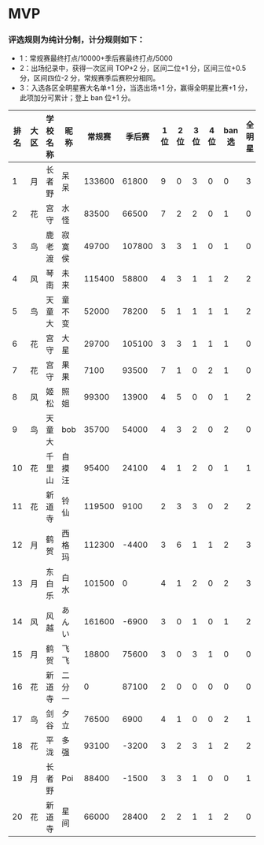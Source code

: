 # MVP

### 评选规则为纯计分制，计分规则如下：
  - 1：常规赛最终打点/10000+季后赛最终打点/5000
  - 2：出场纪录中，获得一次区间 TOP+2 分，区间二位+1 分，区间三位+0.5 分，区间四位-2 分，常规赛季后赛积分相同。
  - 3：入选各区全明星赛大名单+1 分，当选出场+1 分，赢得全明星比赛+1 分，此项加分可累计；登上 ban 位+1 分。
  
|排名	|大区	|学校名称	|昵称	|常规赛|季后赛|1位	|2位	|3位	|4位	|ban选| 全明星|MVP值|
| -- | ---- | ---------- | -------- |----- | ----- | -- | -- | -- | -- | -- | -- |---- |
|	1	|	月	|	长者野	|	呆呆	|	133600	|	61800	|	9	|	0	|	3	|	0	|	0	|	3	|	48.22	|
|	2	|	花	|	宫守	|	水怪	|	83500	|	66500	|	7	|	2	|	2	|	0	|	1	|	0	|	39.65	|
|	3	|	鸟	|	鹿老渡	|	寂寞侯	|	49700	|	107800	|	3	|	3	|	1	|	0	|	1	|	0	|	37.03	|
|	4	|	风	|	琴南	|	未来	|	115400	|	58800	|	4	|	3	|	1	|	1	|	2	|	2	|	36.8	|
|	5	|	鸟	|	天童大	|	童不变	|	52000	|	78200	|	5	|	1	|	1	|	1	|	1	|	2	|	33.34	|
|	6	|	花	|	宫守	|	大星	|	29700	|	105100	|	3	|	3	|	1	|	1	|	1	|	0	|	32.49	|
|	7	|	花	|	宫守	|	果果	|	7100	|	93500	|	7	|	1	|	0	|	2	|	1	|	0	|	31.41	|
|	8	|	风	|	姬松	|	照姐	|	99300	|	13900	|	4	|	5	|	0	|	0	|	1	|	2	|	28.71	|
|	9	|	鸟	|	天童大	|	bob	|	35700	|	54000	|	4	|	3	|	2	|	0	|	2	|	0	|	28.37	|
|	10	|	花	|	千里山	|	自摸汪	|	95400	|	24100	|	4	|	1	|	2	|	0	|	1	|	1	|	26.36	|
|	11	|	花	|	新道寺	|	铃仙	|	119500	|	9100	|	2	|	3	|	3	|	0	|	2	|	2	|	26.27	|
|	12	|	月	|	鹤贺	|	西格玛|	112300	|	-4400	|	3	|	6	|	1	|	1	|	2	|	3	|	25.85	|
|	13	|	月	|	东白乐	|	白水	|	101500	|	0	|	4	|	1	|	2	|	0	|	2	|	3	|	25.15	|
|	14	|	风	|	风越	|	あんい	|	161600	|	-6900	|	3	|	0	|	1	|	0	|	1	|	2	|	24.28	|
|	15	|	月	|	鹤贺	|	飞飞	|	18800	|	75600	|	3	|	0	|	3	|	1	|	0	|	0	|	22.5	|
|	16	|	花	|	新道寺	|	二分一	|	0	|	87100	|	2	|	0	|	0	|	0	|	0	|	0	|	21.42	|
|	17	|	鸟	|	剑谷	|	夕立	|	76500	|	6900	|	4	|	1	|	0	|	0	|	2	|	1	|	21.03	|
|	18	|	花	|	平泷	|	多强	|	93100	|	-3200	|	3	|	2	|	3	|	1	|	2	|	2	|	20.17	|
|	19	|	月	|	长者野	|	Poi	|	88400	|	-1500	|	3	|	3	|	1	|	0	|	0	|	1	|	19.04	|
|	20	|	花	|	新道寺	|	星间	|	66000	|	28400	|	2	|	2	|	1	|	1	|	2	|	0	|	18.78	|
